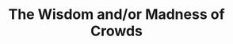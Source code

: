 --- 
title: The Wisdom and/or Madness of Crowds
url: https://ncase.me/crowds/
categories: [math, explorable, classroom]
info: By Nicky Case. An interactive about how things spread in networks.
status: parsed
duration: moderate
---